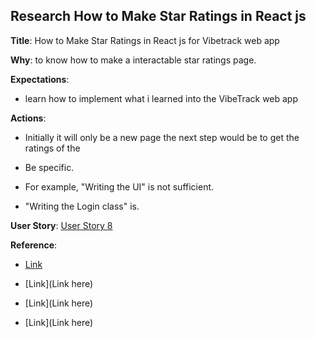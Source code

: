 ## Research How to Make Star Ratings in React js

**Title**: How to Make Star Ratings in React js for Vibetrack web app

**Why**: to know how to make a interactable star ratings page.

**Expectations**: <!-- Markdown sheet is weird on Bitbucket. Keep each bullets 1 line apart or it won't jump to new line -->

* learn how to implement what i learned into the VibeTrack web app

**Actions**:

* Initially it will only be a new page the next step would be to get the ratings of the 

* Be specific.  

* For example, "Writing the UI" is not sufficient.   

* "Writing the Login class" is.


**User Story**: [User Story 8](https://cs3398f23romulans1.atlassian.net/browse/SCRUM-8)

**Reference**: 

* [Link](https://youtu.be/l1Q7o8skKPM?si=GKE57Mjgy8mEwp6u)

* [Link](Link here)

* [Link](Link here)

* [Link](Link here)